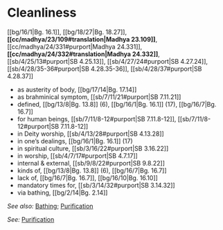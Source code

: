 # Cleanliness

[[bg/16/1|Bg. 16.1]], [[bg/18/27|Bg. 18.27]], **[[cc/madhya/23/109#translation|Madhya 23.109]]**, [[cc/madhya/24/331#purport|Madhya 24.331]], **[[cc/madhya/24/332#translation|Madhya 24.332]]**, [[sb/4/25/13#purport|SB 4.25.13]], [[sb/4/27/24#purport|SB 4.27.24]], [[sb/4/28/35-36#purport|SB 4.28.35-36]], [[sb/4/28/37#purport|SB 4.28.37]]

* as austerity of body, [[bg/17/14|Bg. 17.14]]
* as brahminical symptom, [[sb/7/11/21#purport|SB 7.11.21]]
* defined, [[bg/13/8|Bg. 13.8]] (6), [[bg/16/1|Bg. 16.1]] (17), [[bg/16/7|Bg. 16.7]]
* for human beings, [[sb/7/11/8-12#purport|SB 7.11.8-12]], [[sb/7/11/8-12#purport|SB 7.11.8-12]]
* in Deity worship, [[sb/4/13/28#purport|SB 4.13.28]]
* in one’s dealings, [[bg/16/1|Bg. 16.1]] (17)
* in spiritual culture, [[sb/3/16/22#purport|SB 3.16.22]]
* in worship, [[sb/4/7/17#purport|SB 4.7.17]]
* internal & external, [[sb/9/8/22#purport|SB 9.8.22]]
* kinds of, [[bg/13/8|Bg. 13.8]] (6), [[bg/16/7|Bg. 16.7]]
* lack of, [[bg/16/7|Bg. 16.7]], [[bg/16/10|Bg. 16.10]]
* mandatory times for, [[sb/3/14/32#purport|SB 3.14.32]]
* via bathing, [[bg/2/14|Bg. 2.14]]

*See also:* [Bathing](entries/bathing.md); [Purification](entries/purification.md)

*See:* [Purification](entries/purification.md)
